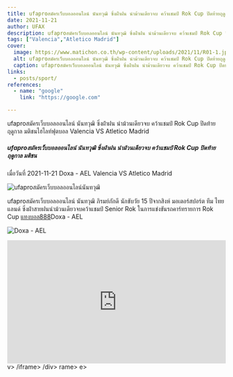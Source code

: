 ```yaml
---
title: ufaproสมัครเว็บบอลออนไลน์ นันทวุฒิ ซิ่งฝ่าฝน นำม้วนเดียวจบ คว้าแชมป์ Rok Cup ปิดท้ายฤดูกาล  มติชน
date: 2021-11-21
author: UFAX
description: ufaproสมัครเว็บบอลออนไลน์ นันทวุฒิ ซิ่งฝ่าฝน นำม้วนเดียวจบ คว้าแชมป์ Rok Cup ปิดท้ายฤดูกาล  มติชน 2021-11-21
tags: ["Valencia","Atletico Madrid"]
cover:
  image: https://www.matichon.co.th/wp-content/uploads/2021/11/R01-1.jpg
  alt: ufaproสมัครเว็บบอลออนไลน์ นันทวุฒิ ซิ่งฝ่าฝน นำม้วนเดียวจบ คว้าแชมป์ Rok Cup ปิดท้ายฤดูกาล  มติชน
  caption: ufaproสมัครเว็บบอลออนไลน์ นันทวุฒิ ซิ่งฝ่าฝน นำม้วนเดียวจบ คว้าแชมป์ Rok Cup ปิดท้ายฤดูกาล  มติชน
links:
  - posts/sport/
references:
  - name: "google"
    link: "https://google.com"

---
```


ufaproสมัครเว็บบอลออนไลน์ นันทวุฒิ ซิ่งฝ่าฝน นำม้วนเดียวจบ คว้าแชมป์ Rok Cup ปิดท้ายฤดูกาล  มติชนไฮไลท์ฟุตบอล Valencia VS Atletico Madrid

<!--more-->

##### ufaproสมัครเว็บบอลออนไลน์ นันทวุฒิ ซิ่งฝ่าฝน นำม้วนเดียวจบ คว้าแชมป์ Rok Cup ปิดท้ายฤดูกาล  มติชน


เมื่อวันที่ 2021-11-21 Doxa - AEL Valencia VS Atletico Madrid

![ufaproสมัครเว็บบอลออนไลน์นันทวุฒิ](https://www.matichon.co.th/wp-content/uploads/2021/11/R01-1.jpg "ufaproสมัครเว็บบอลออนไลน์นันทวุฒิ")


ufaproสมัครเว็บบอลออนไลน์ นันทวุฒิ ภิรมย์ภักดี นักขับวัย 15 ปีจากสิงห์ มอเตอร์สปอร์ต ทีม ไทยแลนด์ ซิ่งฝ่าสายฝนนำม้วนเดียวจบคว้าแชมป์ Senior Rok ในการแข่งขันรถคาร์ทรายการ Rok Cup <a href="https://bit.ly/3ovjgXC">แทงบอล888</a>Doxa - AEL

![Doxa - AEL](https://www.scorebat.com/og/m/og1110246.jpeg "Doxa - AEL")


<div style='width:100%;height:0px;position:relative;padding-bottom:56.250%;'><iframe src='https://www.scorebat.com/embed/v/619a97f4af4e6/?utm_source=api&utm_medium=video&utm_campaign=dflt' frameborder='0' width='100%' height='100%' allowfullscreen allow='autoplay; fullscreen' style='width:100%;height:100%;position:absolute;left:0px;top:0px;overflow:hidden;'></iframe></div>
v>
/iframe></div>
/div>
rame></div>
e></div>
